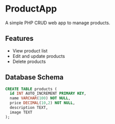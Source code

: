  # ProductApp

A simple PHP CRUD web app to manage products.

## Features
- View product list
- Edit and update products
- Delete products

## Database Schema
```sql
CREATE TABLE products (
  id INT AUTO_INCREMENT PRIMARY KEY,
  name VARCHAR(100) NOT NULL,
  price DECIMAL(10,2) NOT NULL,
  description TEXT,
  image TEXT
);
